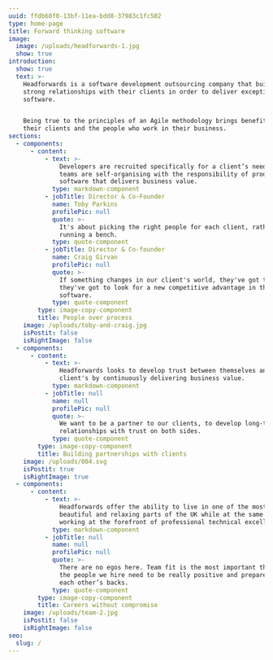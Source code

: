 ```yaml
---
uuid: ffdb60f0-13bf-11ea-bdd8-37983c1fc502
type: home-page
title: Forward thinking software
image:
  image: /uploads/headforwards-1.jpg
  show: true
introduction:
  show: true
  text: >-
    Headforwards is a software development outsourcing company that builds
    strong relationships with their clients in order to deliver exceptional
    software.


    Being true to the principles of an Agile methodology brings benefits to both
    their clients and the people who work in their business.
sections:
  - components:
      - content:
          - text: >-
              Developers are recruited specifically for a client’s needs and
              teams are self-organising with the responsibility of producing
              software that delivers business value.
            type: markdown-component
          - jobTitle: Director & Co-Founder
            name: Toby Parkins
            profilePic: null
            quote: >-
              It's about picking the right people for each client, rather than
              running a bench. 
            type: quote-component
          - jobTitle: Director & Co-founder
            name: Craig Girvan
            profilePic: null
            quote: >-
              If something changes in our client's world, they've got to adapt,
              they've got to look for a new competitive advantage in their
              software. 
            type: quote-component
        type: image-copy-component
        title: People over process
    image: /uploads/toby-and-craig.jpg
    isPostit: false
    isRightImage: false
  - components:
      - content:
          - text: >-
              Headforwards looks to develop trust between themselves and their
              client's by continuously delivering business value.
            type: markdown-component
          - jobTitle: null
            name: null
            profilePic: null
            quote: >-
              We want to be a partner to our clients, to develop long-term
              relationships with trust on both sides.
            type: quote-component
        type: image-copy-component
        title: Building partnerships with clients
    image: /uploads/004.svg
    isPostit: true
    isRightImage: true
  - components:
      - content:
          - text: >-
              Headforwards offer the ability to live in one of the most
              beautiful and relaxing parts of the UK while at the same time
              working at the forefront of professional technical excellence.
            type: markdown-component
          - jobTitle: null
            name: null
            profilePic: null
            quote: >-
              There are no egos here. Team fit is the most important thing, so
              the people we hire need to be really positive and prepared to have
              each other’s backs.
            type: quote-component
        type: image-copy-component
        title: Careers without compromise
    image: /uploads/team-2.jpg
    isPostit: false
    isRightImage: false
seo:
  slug: /
---
```


